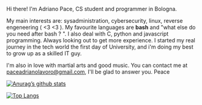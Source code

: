 Hi there! I'm Adriano Pace, CS student and programmer in Bologna.

My main interests are: sysadministration, cybersecurity, linux, reverse engeneering ( <3 <3 ).
My favourite languages are <b>bash</b> and "what else do you need  after bash ? ".
I also deal with C, python and javascript programming.
Always looking out to get more experience.
I started my real journey in the tech world the first day of University, and i'm doing my best to grow up as a skilled IT guy.

I'm also in love with martial arts and good music.
You can contact me at paceadrianolavoro@gmail.com, I'll be glad to answer you.
Peace


[![Anurag’s github stats](https://github-readme-stats.vercel.app/api?username=Adrianorieti)](https://github.com/Adrianorieti)

[![Top Langs](https://github-readme-stats.vercel.app/api/top-langs/?username=Adrianorieti&layout=compact)](https://github.com/Adrianorieti)
